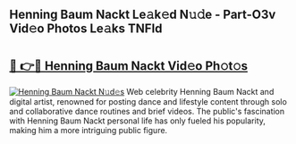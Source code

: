 ## Henning Baum Nackt Le𝚊k𝚎d N𝚞𝚍e - Part-O3v Vid𝚎o Photos Le𝚊ks TNFId

# <h2><a href="http://fb7qcn.evod.top/?m=Henning+Baum+Nackt">🔗 👉🔴 Henning Baum Nackt Vid𝚎o Ph𝚘t𝚘s</a></h2>

[![Henning Baum Nackt N𝚞d𝚎s](https://i.imgur.com/8V9OHl7.gif)](http://fb7qcn.evod.top/?m=Henning+Baum+Nackt)
Web celebrity Henning Baum Nackt and digital artist, renowned for posting dance and lifestyle content through solo and collaborative dance routines and brief videos. The public's fascination with Henning Baum Nackt personal life has only fueled his popularity, making him a more intriguing public figure. 

